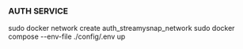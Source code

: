 ### AUTH SERVICE ####
sudo docker network create auth_streamysnap_network
sudo docker compose --env-file ./config/.env up
